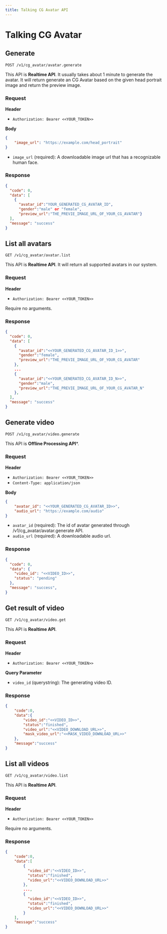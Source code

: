 ```yaml
---
title: Talking CG Avatar API
---
```


# Talking CG Avatar

## Generate

```
POST /v1/cg_avatar/avatar.generate
```

This API is **Realtime API**. It usually takes about 1 minute to generate the avatar.
It will return generate an CG Avatar based on the given head portrait image and return the preview image.

### Request

**Header**

- `Authorization: Bearer <<YOUR_TOKEN>>`

**Body**
```json
{
    "image_url": "https://example.com/head_portrait"
}
```

- `image_url` (required): A downloadable image url that has a recognizable human face.

### Response

```json
{
  "code": 0,
  "data": [
    {
      "avatar_id":"YOUR_GENERATED_CG_AVATAR_ID",
      "gender":"male" or "female",
      "preview_url":"THE_PREVIE_IMAGE_URL_OF_YOUR_CG_AVATAR"}
  ],
  "message": "success"
}
```


## List all avatars

```
GET /v1/cg_avatar/avatar.list
```

This API is **Realtime API**.
It will return all supported avatars in our system.

### Request

**Header**

- `Authorization: Bearer <<YOUR_TOKEN>>`

Require no arguments.

### Response

```json
{
  "code": 0,
  "data": [
    {
      "avatar_id":"<<YOUR_GENERATED_CG_AVATAR_ID_1>>",
      "gender":"female",
      "preview_url":"THE_PREVIE_IMAGE_URL_OF_YOUR_CG_AVATAR"
    },
    ...
    {
      "avatar_id":"<<YOUR_GENERATED_CG_AVATAR_ID_N>>",
      "gender":"male",
      "preview_url":"THE_PREVIE_IMAGE_URL_OF_YOUR_CG_AVATAR_N"
    },
  ],
  "message": "success"
}
```


## Generate video

```
POST /v1/cg_avatar/video.generate
```

This API is **Offline Processing API***.

### Request

**Header**

- `Authorization: Bearer <<YOUR_TOKEN>>`
- `Content-Type: application/json`

**Body**
```json
{
    "avatar_id": "<<YOUR_GENERATED_CG_AVATAR_ID>>",
    "audio_url": "https://example.com/audio"
}
```

- `avatar_id` (required): The id of avatar generated through /v1/cg_avatar/avatar.generate API.
- `audio_url` (required): A downloadable audio url.

### Response

```json
{
  "code": 0,
  "data": {
    "video_id": "<<VIDEO_ID>>",
    "status": "pending"
  },
  "message": "success",
}
```


## Get result of video

```
GET /v1/cg_avatar/video.get
```

This API is **Realtime API**.

### Request

**Header**

- `Authorization: Bearer <<YOUR_TOKEN>>`

**Query Parameter**

- `video_id` (querystring): The generating video ID.


### Response

```json
{
    "code":0,
    "data":{
        "video_id":"<<VIDEO_ID>>",
        "status":"finished",
        "video_url":"<<VIDEO_DOWNLOAD_URL>>",
        "mask_video_url":"<<MASK_VIDEO_DOWNLOAD_URL>>"
    },
    "message":"success"
}

```

## List all videos

```
GET /v1/cg_avatar/video.list
```

This API is **Realtime API**.

### Request

**Header**

- `Authorization: Bearer <<YOUR_TOKEN>>`

Require no arguments.

### Response

```json
{
    "code":0,
    "data":[
        {
          "video_id":"<<VIDEO_ID>>",
          "status":"finished",
          "video_url":"<<VIDEO_DOWNLOAD_URL>>"
        },
        ...,
        {
          "video_id":"<<VIDEO_ID>>",
          "status":"finished",
          "video_url":"<<VIDEO_DOWNLOAD_URL>>"
        }
    ],
    "message":"success"
}

```
